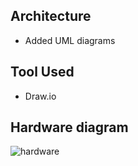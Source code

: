 ## Architecture
- Added UML diagrams

## Tool Used
- Draw.io

## Hardware diagram
![hardware](https://user-images.githubusercontent.com/46985114/157034435-b108f8d2-a028-49ac-b712-594080a41058.PNG)

